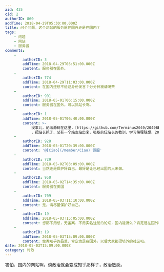 ```yaml
---
aid: 435
cid: 2
authorID: 860
addTime: 2018-04-29T05:30:00.000Z
title: 问个问题，这个网站的服务器在国外还是在国内？
tags:
    - 问题
    - 网站
    - 服务器
comments:
    -
        authorID: 3
        addTime: 2018-04-29T05:51:00.000Z
        content: 服务器在国外。
    -
        authorID: 774
        addTime: 2018-04-29T11:03:00.000Z
        content: 在国内还想不验证身份发言？分分钟被请喝茶
    -
        authorID: 901
        addTime: 2018-05-01T06:15:00.000Z
        content: 服务器在国外，可以抓站长啊。
    -
        authorID: 1
        addTime: 2018-05-01T06:40:00.000Z
        content: >-
            没事儿，论坛源码在这里，[https://github.com/Terminus2049/2049BBS](https://github.com/Terminus2049/2049BBS)
            ，把站长抓了，总有一个站友站出来，吸取前任站长的教训，学习编程随想，2050bbs再续前缘。
    -
        authorID: 928
        addTime: 2018-05-01T20:39:00.000Z
        content: '@[Ciao](/member/Ciao) 佩服'
    -
        authorID: 729
        addTime: 2018-05-02T03:09:00.000Z
        content: 当然还是保护好自己。最好是让已经出国的人来做。
    -
        authorID: 950
        addTime: 2018-05-02T14:35:00.000Z
        content: 服务器在美国
    -
        authorID: 709
        addTime: 2018-05-03T11:10:00.000Z
        content: 是，请尽量保护好自己。
    -
        authorID: 19
        addTime: 2018-05-03T15:05:00.000Z
        content: 想都不用想，无备案、不用实名注册的论坛，国内能搞么？肯定是在国外嘛，站长本人最好也肉身翻墙才保险。
    -
        authorID: 19
        addTime: 2018-05-03T15:09:00.000Z
        content: 像类知乎的品葱，肯定也是在国外。以后大家都混墙外的社区吧。
date: 2018-05-03T15:09:00.000Z
category: 时政
---
```


害怕，国内的网站啊，谈政治就会变成知乎那样子，政治敏感。
